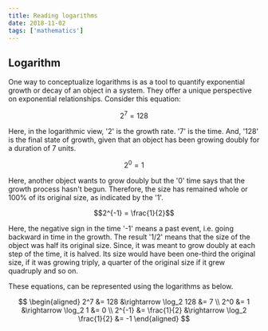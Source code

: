 ```yaml
---
title: Reading logarithms
date: 2018-11-02
tags: ['mathematics']
---
```


## Logarithm

One way to conceptualize logarithms is as a tool to quantify exponential growth or decay of an object in a system. They offer a unique perspective on exponential relationships. Consider this equation:

$$2^7 = 128$$

Here, in the logarithmic view, '2' is the growth rate. '7' is the time. And, '128' is the final state of growth, given that an object has been growing doubly for a duration of 7 units. 

$$2^0 = 1$$

Here, another object wants to grow doubly but the '0' time says that the growth process hasn't begun. Therefore, the size has remained whole or 100% of its original size, as indicated by the '1'.

$$2^{-1} = \frac{1}{2}$$

Here, the negative sign in the time '-1' means a past event, i.e. going backward in time in the growth. The result '1/2' means that the size of the object was half its original size. Since, it was meant to grow doubly at each step of the time, it is halved. Its size would have been one-third the original size, if it was growing triply, a quarter of the original size if it grew quadruply and so on.

These equations, can be represented using the logarithms as below.

$$
\begin{aligned}
2^7 &= 128 &\rightarrow \log_2 128 &= 7 \\
2^0 &= 1 &\rightarrow \log_2 1 &= 0 \\
2^{-1} &= \frac{1}{2} &\rightarrow \log_2 \frac{1}{2} &= -1
\end{aligned}
$$